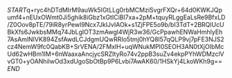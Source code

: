 $START$q+ryc4hDTdMIrM9auWk5IGtLLg0rbMCMziSvgrFXQr+64d0KWKJQpumf4+nEUxOWmt0Ji5ghik8iGbz1xGtICiBl7xa+2pM+tquyRLggEaLsRe9BfxLD/Z0Oov8pTE/79iR8yrPewI9Ncx7JklJvIAOk+s1ZjFPE5o9b/bI3TdT+2BRQlUcUBkXfs6JwkbsMMq74JbLglOT3zmAwgl4WjR3w36/GcPpawhENWaHmhlyEh7AsAmlNIVK894ZsfAwdLCJdgmUQwRRIo5tmj0hYQ8l57qQLP9vj7pFE3NJS2cz4NemW9fc0QabKB+SrVENA/2FMxlH+uqWNukMPl0SEOH3AN0tXjOIbMcUd62wHBm1IM+6nWaaxaAncjycSRZItyRo74v2ppB3suZv4ekpPYhWDMzclVvGT0+yOANhilwOd3xdUgoSbOtBp9P6Lvbi7AwAK60/1HSkYj4LkoWKh9g==$END$